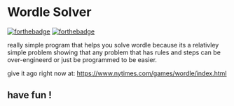 # Wordle Solver

[![forthebadge](http://forthebadge.com/images/badges/made-with-python.svg)](http://forthebadge.com)
[![forthebadge](http://forthebadge.com/images/badges/built-with-love.svg)](http://forthebadge.com)

really simple program that helps you solve wordle because its a relativley simple problem 
showing that any problem that has rules and steps can be over-engineerd or just be programmed to 
be easier.


give it ago right now at: https://www.nytimes.com/games/wordle/index.html

## have fun !
